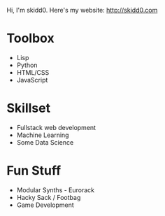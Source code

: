 Hi, I'm skidd0. Here's my website: http://skidd0.com

# Toolbox 
 * Lisp
 * Python
 * HTML/CSS
 * JavaScript
 
# Skillset
 * Fullstack web development
 * Machine Learning
 * Some Data Science
 
# Fun Stuff
 * Modular Synths - Eurorack
 * Hacky Sack / Footbag
 * Game Development
